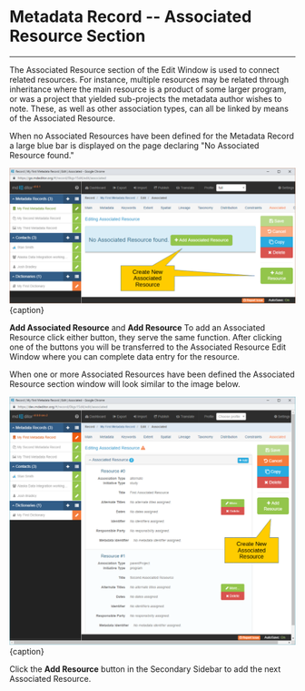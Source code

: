 # Metadata Record -- Associated Resource Section
---

The <span class="md-section">Associated Resource</span> section of the <span class="md-window">Edit Window</span> is used to connect related resources.  For instance, multiple resources may be related through inheritance where the main resource is a product of some larger program, or was a project that yielded sub-projects the metadata author wishes to note. These, as well as other association types, can all be linked by means of the <span class="md-panel">Associated Resource</span>.   

When no <span class="md-panel">Associated Resources</span> have been defined for the <span class="md-panel">Metadata Record</span> a large blue bar is displayed on the page declaring "No Associated Resource found."  

![Associated Section with no Associated Resources Defined](/assets/reference/edit-objects/metadata/associated/associated-start.png){caption}

<strong class="btn btn-success btn-xs"> <i class="fa fa-plus"> </i> Add Associated Resource</strong> and <strong class="btn btn-success btn-xs"> <i class="fa fa-plus"> </i> Add Resource</strong>  To add an <span class="md-panel">Associated Resource</span> click either button, they serve the same function.  After clicking one of the buttons you will be transferred to the <span class="md-panel">Associated Resource</span> <span class="md-window">Edit Window</span> where you can complete data entry for the resource.  

When one or more <span class="md-panel">Associated Resources</span> have been defined the <span class="md-section">Associated Resource</span> section window will look similar to the image below.  

![Associated Section with Multiple Associated Resources Defined](/assets/reference/edit-objects/metadata/associated/associated-start-2.png) {caption}

Click the <strong class="btn btn-success btn-xs"> <i class="fa fa-plus"> </i> Add Resource</strong> button in the <span class="md-window">Secondary Sidebar</span> to add the next <span class="md-panel">Associated Resource</span>.
